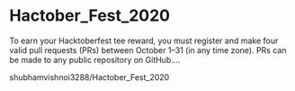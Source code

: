 # Hactober_Fest_2020
To earn your Hacktoberfest tee reward, you must register and make four valid pull requests (PRs) between October 1–31 (in any time zone). PRs can be made to any public repository on GitHub....



shubhamvishnoi3288/Hactober_Fest_2020

